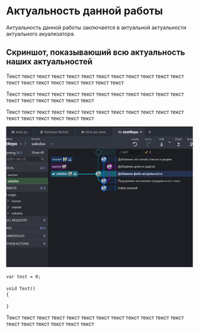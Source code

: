# Актуальность данной работы
Актуальность данной работы заключается в актуальной актуальности актуального акуализатора.

## Скриншот, показываюший всю актуальность наших актуальностей

Текст текст текст текст текст текст текст текст текст текст текст текст текст текст текст текст текст текст текст текст 

Текст текст текст текст текст текст текст текст текст текст текст текст текст текст текст текст текст текст

Текст текст текст текст текст текст текст текст текст текст текст текст текст текст текст текст текст текст

![GitHub Logo](./Resources/Скриншот.PNG)

```
var test = 0;

void Test() 
{

}
```

Текст текст текст текст текст текст текст текст текст текст текст текст текст текст текст текст текст текст
